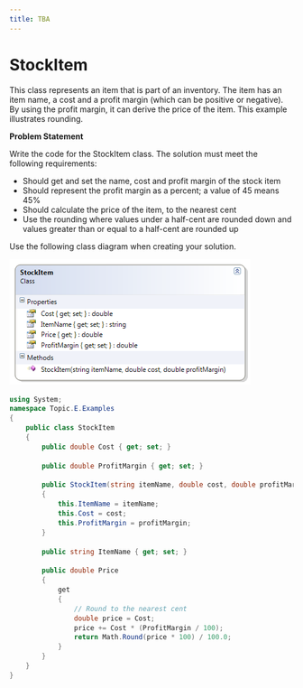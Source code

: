 ```yaml
---
title: TBA
---
```

# StockItem

This class represents an item that is part of an inventory. The item has an item name, a cost and a profit margin (which can be positive or negative). By using the profit margin, it can derive the price of the item. This example illustrates rounding.

**Problem Statement**

Write the code for the StockItem class. The solution must meet the following requirements:

* Should get and set the name, cost and profit margin of the stock item
* Should represent the profit margin as a percent; a value of 45 means 45%
* Should calculate the price of the item, to the nearest cent
* Use the rounding where values under a half-cent are rounded down and values greater than or equal to a half-cent are rounded up

Use the following class diagram when creating your solution.

![StockItem Class Diagram](E-StockItem.png)
 
```csharp
using System;
namespace Topic.E.Examples
{
    public class StockItem
    {
        public double Cost { get; set; }

        public double ProfitMargin { get; set; }

        public StockItem(string itemName, double cost, double profitMargin)
        {
            this.ItemName = itemName;
            this.Cost = cost;
            this.ProfitMargin = profitMargin;
        }

        public string ItemName { get; set; }

        public double Price
        {
            get
            {
                // Round to the nearest cent
                double price = Cost;
                price += Cost * (ProfitMargin / 100);
                return Math.Round(price * 100) / 100.0;
            }
        }
    }
}
```
